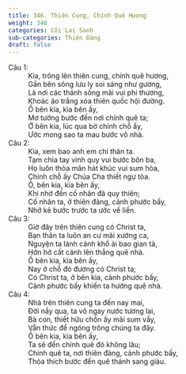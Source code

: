 ```yaml
---
title: 346. Thiên Cung, Chính Quê Hương
weight: 346
categories: Cõi Lai Sanh
sub-categories: Thiên Đàng
draft: false
---
```

<dl><dt>Câu 1:</dt><dd data-verse="1">Kìa, trông lên thiên cung, chính quê hương, <br/>Gần bên sông lưu ly soi sáng như gương, <br/>Là nơi các thánh sống mãi vui phi thương, <br/>Khoác áo trắng xóa thiên quốc hội đường. <br/>Ồ bên kia, kìa bên ấy, <br/>Mơ tưởng bước đến nơi chính quê ta; <br/>Ở bên kia, lúc qua bờ chính chỗ ấy, <br/>Ước mong sao ta mau bước vô nhà. </dd><dt>Câu 2:</dt><dd data-verse="2">Kìa, xem bao anh em chí thân ta. <br/>Tạm chia tay vinh quy vui bước bôn ba, <br/>Họ luôn thỏa mãn hát khúc vui sum hòa, <br/>Chính chỗ ấy Chúa Cha thiết ngự tòa. <br/>Ồ, bên kia, kìa bên ấy, <br/>Khi nhớ đến cố nhân đã quy thiên; <br/>Cố nhân ta, ở thiên đàng, cảnh phước bấy, <br/>Nhớ kẻ bước trước ta ước về liền. </dd><dt>Câu 3:</dt><dd data-verse="3">Giờ đây trên thiên cung có Christ ta, <br/>Bạn thân ta luôn an cư mãi xướng ca, <br/>Nguyện ta lánh cảnh khổ ải bao gian tà, <br/>Hớn hở cất cánh lên thẳng quê nhà. <br/>Ồ bên kia, kìa bên ấy, <br/>Nay ở chỗ đó đương có Christ ta; <br/>Có Christ ta, ở bên kìa, cảnh phước bấy, <br/>Cảnh phước bấy khiến ta hưởng quê nhà. </dd><dt>Câu 4:</dt><dd data-verse="4">Nhà trên thiên cung ta đến nay mai, <br/>Đời nầy qua, ta vô ngay nước tương lai, <br/>Bà con, thiết hữu chốn ấy mãi sum vầy, <br/>Vẫn thức để ngóng trông chúng ta đây. <br/>Ồ bên kia, kìa bên ấy, <br/>Ta sẽ đến chính quê đó không lâu; <br/>Chính quê ta, nơi thiên đàng, cảnh phước bấy, <br/>Thỏa thích bước đến quê thánh sang giàu. </dd></dl>